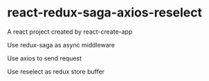# react-redux-saga-axios-reselect

A react project created by react-create-app

Use redux-saga as async middleware

Use axios to send request

Use reselect as redux store buffer
